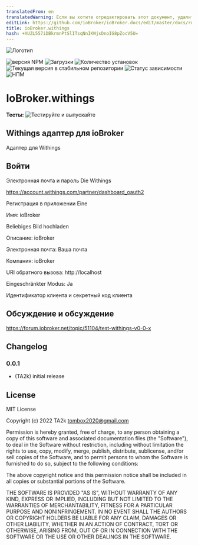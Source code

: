 ```yaml
---
translatedFrom: en
translatedWarning: Если вы хотите отредактировать этот документ, удалите поле «translatedFrom», в противном случае этот документ будет снова автоматически переведен
editLink: https://github.com/ioBroker/ioBroker.docs/edit/master/docs/ru/adapterref/iobroker.withings/README.md
title: ioBroker.withings
hash: +XUZL557iDBkrmnPtSlITsqNnIKWjsDnoIG8pZocV5U=
---
```

![Логотип](../../../en/adapterref/iobroker.withings/admin/withings.png)

![версия NPM](https://img.shields.io/npm/v/iobroker.withings.svg)
![Загрузки](https://img.shields.io/npm/dm/iobroker.withings.svg)
![Количество установок](https://iobroker.live/badges/withings-installed.svg)
![Текущая версия в стабильном репозитории](https://iobroker.live/badges/withings-stable.svg)
![Статус зависимости](https://img.shields.io/david/TA2k/iobroker.withings.svg)
![НПМ](https://nodei.co/npm/iobroker.withings.png?downloads=true)

# IoBroker.withings
**Тесты:** ![Тестируйте и выпускайте](https://github.com/TA2k/ioBroker.withings/workflows/Test%20and%20Release/badge.svg)

## Withings адаптер для ioBroker
Адаптер для Withings

## Войти
Электронная почта и пароль Die Withings

https://account.withings.com/partner/dashboard_oauth2

Регистрация в приложении Eine

Имя: ioBroker

Beliebiges Bild hochladen

Описание: ioBroker

Электронная почта: Ваша почта

Компания: ioBroker

URI обратного вызова: http://localhost

Eingeschränkter Modus: Ja

Идентификатор клиента и секретный код клиента

## Обсуждение и обсуждение
<https://forum.iobroker.net/topic/51104/test-withings-v0-0-x>

## Changelog

### 0.0.1
* (TA2k) initial release

## License
MIT License

Copyright (c) 2022 TA2k <tombox2020@gmail.com>

Permission is hereby granted, free of charge, to any person obtaining a copy
of this software and associated documentation files (the "Software"), to deal
in the Software without restriction, including without limitation the rights
to use, copy, modify, merge, publish, distribute, sublicense, and/or sell
copies of the Software, and to permit persons to whom the Software is
furnished to do so, subject to the following conditions:

The above copyright notice and this permission notice shall be included in all
copies or substantial portions of the Software.

THE SOFTWARE IS PROVIDED "AS IS", WITHOUT WARRANTY OF ANY KIND, EXPRESS OR
IMPLIED, INCLUDING BUT NOT LIMITED TO THE WARRANTIES OF MERCHANTABILITY,
FITNESS FOR A PARTICULAR PURPOSE AND NONINFRINGEMENT. IN NO EVENT SHALL THE
AUTHORS OR COPYRIGHT HOLDERS BE LIABLE FOR ANY CLAIM, DAMAGES OR OTHER
LIABILITY, WHETHER IN AN ACTION OF CONTRACT, TORT OR OTHERWISE, ARISING FROM,
OUT OF OR IN CONNECTION WITH THE SOFTWARE OR THE USE OR OTHER DEALINGS IN THE
SOFTWARE.
